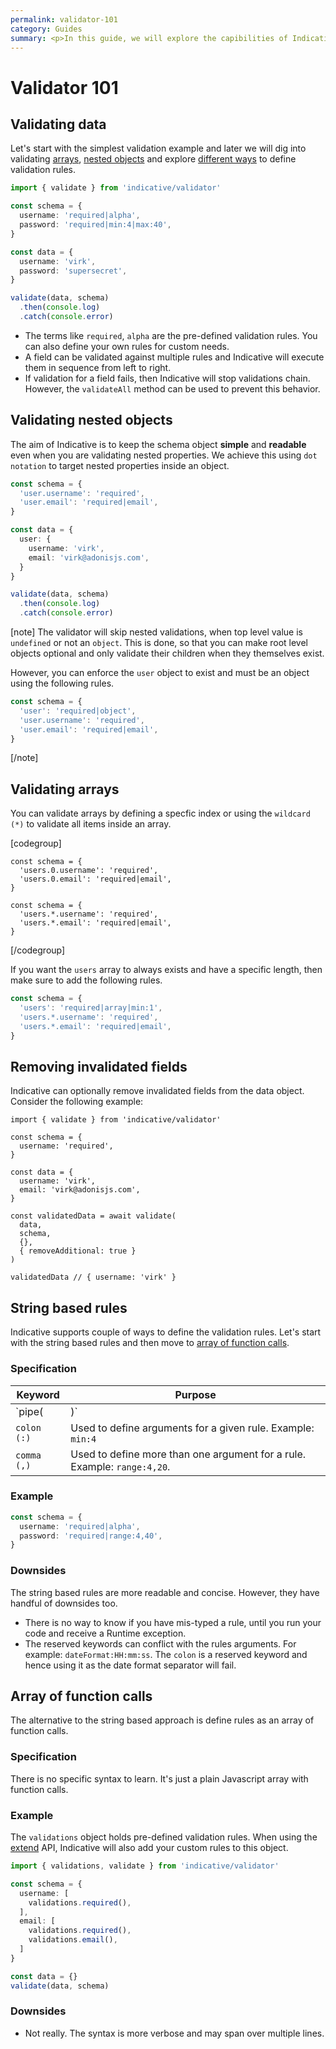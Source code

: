 ```yaml
---
permalink: validator-101
category: Guides
summary: <p>In this guide, we will explore the capibilities of Indicative to validate nested <strong>objects</strong> and <strong>arrays</strong>, along with the option to remove invalidated properties from the data object.</p>
---
```


# Validator 101

## Validating data
Let's start with the simplest validation example and later we will dig into validating [arrays](#validating-arrays), [nested objects](#validating-nested-objects) and explore [different ways](#string-based-rules) to define validation rules.

```ts
import { validate } from 'indicative/validator'

const schema = {
  username: 'required|alpha',
  password: 'required|min:4|max:40',
}

const data = {
  username: 'virk',
  password: 'supersecret',
}

validate(data, schema)
  .then(console.log)
  .catch(console.error)
```

- The terms like `required`, `alpha` are the pre-defined validation rules. You can also define your own rules for custom needs.
- A field can be validated against multiple rules and Indicative will execute them in sequence from left to right.
- If validation for a field fails, then Indicative will stop validations chain. However, the `validateAll` method can be used to prevent this behavior.

## Validating nested objects
The aim of Indicative is to keep the schema object **simple** and **readable** even when you are validating nested properties. We achieve this using `dot notation` to target nested properties inside an object.

```ts
const schema = {
  'user.username': 'required',
  'user.email': 'required|email',
}

const data = {
  user: {
    username: 'virk',
    email: 'virk@adonisjs.com',
  }
}

validate(data, schema)
  .then(console.log)
  .catch(console.error)
```

[note]
The validator will skip nested validations, when top level value is `undefined` or not an `object`. This is done, so that you can make root level objects optional and only validate their children when they themselves exist.

However, you can enforce the `user` object to exist and must be an object using the following rules.

```ts
const schema = {
  'user': 'required|object',
  'user.username': 'required',
  'user.email': 'required|email',
}
```
[/note]

## Validating arrays

You can validate arrays by defining a specfic index or using the `wildcard (*)` to validate all items inside an array.

[codegroup]
```ts{}{Specific index}
const schema = {
  'users.0.username': 'required',
  'users.0.email': 'required|email',
}
```

```ts{}{Wildcard}
const schema = {
  'users.*.username': 'required',
  'users.*.email': 'required|email',
}
```
[/codegroup]

If you want the `users` array to always exists and have a specific length, then make sure to add the following rules.

```ts
const schema = {
  'users': 'required|array|min:1',
  'users.*.username': 'required',
  'users.*.email': 'required|email',
}
```

## Removing invalidated fields
Indicative can optionally remove invalidated fields from the data object. Consider the following example:

```ts{16, 19}
import { validate } from 'indicative/validator'

const schema = {
  username: 'required',
}

const data = {
  username: 'virk',
  email: 'virk@adonisjs.com',
}

const validatedData = await validate(
  data,
  schema,
  {},
  { removeAdditional: true }
)

validatedData // { username: 'virk' }
```

## String based rules
Indicative supports couple of ways to define the validation rules. Let's start with the string based rules and then move to [array of function calls](#array-of-function-calls).

### Specification

| Keyword | Purpose |
|---------|----------|
| `pipe(|)` | Used to separate two or more rules. Example: `required|email`. |
| `colon (:)` | Used to define arguments for a given rule. Example: `min:4` |
| `comma (,)` | Used to define more than one argument for a rule. Example: `range:4,20`. |

### Example
```ts
const schema = {
  username: 'required|alpha',
  password: 'required|range:4,40',
}
```

### Downsides
The string based rules are more readable and concise. However, they have handful of downsides too.

- There is no way to know if you have mis-typed a rule, until you run your code and receive a Runtime exception.
- The reserved keywords can conflict with the rules arguments. For example: `dateFormat:HH:mm:ss`. The `colon` is a reserved keyword and hence using it as the date format separator will fail.

## Array of function calls
The alternative to the string based approach is define rules as an array of function calls.

### Specification
There is no specific syntax to learn. It's just a plain Javascript array with function calls.

### Example
The `validations` object holds pre-defined validation rules. When using the [extend](extend) API, Indicative will also add your custom rules to this object.

```ts
import { validations, validate } from 'indicative/validator'

const schema = {
  username: [
    validations.required(),
  ],
  email: [
    validations.required(),
    validations.email(),  
  ]
}

const data = {}
validate(data, schema)
```

### Downsides

- Not really. The syntax is more verbose and may span over multiple lines.
